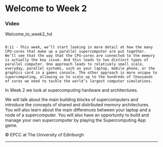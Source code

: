 # Welcome to Week 2

### Video

Welcome_to_week2_hd

```{solution} Transcript

0:11 - This week, we’ll start looking in more detail at how the many CPU-cores that make up a parallel supercomputer are put together. We’ll see that the way that the CPU-cores are connected to the memory is actually the key issue. And this leads to two distinct types of parallel computer. One approach leads to relatively small scale, everyday, parallel systems, such as your laptop, mobile phone, or the graphics card in a games console. The other approach is more unique to supercomputing, allowing us to scale up to the hundreds of thousands of cores we need to tackle the world’s largest computer simulations.
```

In Week 2 we look at supercomputing hardware and architectures.

We will talk about the main building blocks of supercomputers and introduce the concepts of shared and distributed memory architectures. You will also learn about the main differences between your laptop and a node of a supercomputer. You will also have an opportunity to build and manage your own supercomputer by playing the Supercomputing App game.

© EPCC at The University of Edinburgh

---